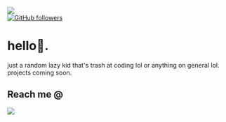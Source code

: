 ![](https://komarev.com/ghpvc/?username=icantskid&color=blueviolet)           
[![GitHub followers](https://img.shields.io/github/followers/icantskid.svg?style=social&label=Follow&maxAge=2592000)](https://github.com/icantskid?tab=followers)
# hello👋.
just a random lazy kid that's trash at coding lol or anything on general lol.
projects coming soon.

## Reach me @
<img
src=https://discord.c99.nl/widget/theme-1/850946809827950603.png>
